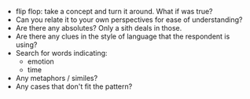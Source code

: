  - flip flop: take a concept and turn it around. What if <the opposite of what the participant said> was true?
 - Can you relate it to your own perspectives for ease of understanding?
 - Are there any absolutes? Only a sith deals in those.
 - Are there any clues in the style of language that the respondent is using?
 - Search for words indicating:
   - emotion
   - time
 - Any metaphors / similes?
 - Any cases that don't fit the pattern?
